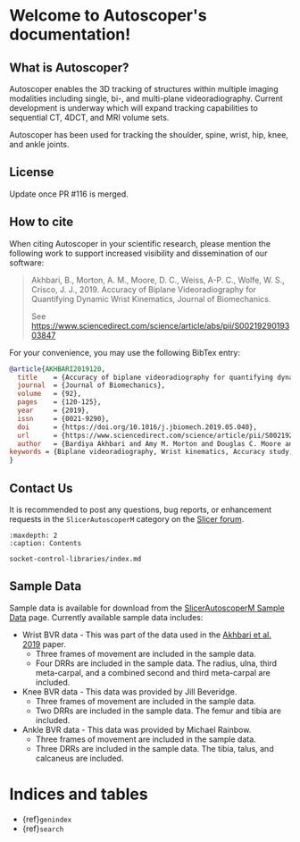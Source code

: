 <!--- Autoscoper documentation master file, created by
   sphinx-quickstart on Mon Apr 10 14:29:37 2023.
   You can adapt this file completely to your liking, but it should at least
   contain the root `toctree` directive. -->

# Welcome to Autoscoper's documentation!

## What is Autoscoper?

Autoscoper enables the 3D tracking of structures within multiple imaging modalities including single, bi-, and multi-plane videoradiography. Current development is underway which will expand tracking capabilities to sequential CT, 4DCT, and MRI volume sets.

Autoscoper has been used for tracking the shoulder, spine, wrist, hip, knee, and ankle joints.

## License

Update once PR #116 is merged.

## How to cite

When citing Autoscoper in your scientific research, please mention the following work to support increased visibility and dissemination of our software:

> Akhbari, B., Morton, A. M., Moore, D. C., Weiss, A-P. C., Wolfe, W. S., Crisco, J. J., 2019. Accuracy of Biplane Videoradiography for Quantifying Dynamic Wrist Kinematics, Journal of Biomechanics.
> 
> See https://www.sciencedirect.com/science/article/abs/pii/S0021929019303847

For your convenience, you may use the following BibTex entry:

```bibtex
@article{AKHBARI2019120,
  title    = {Accuracy of biplane videoradiography for quantifying dynamic wrist kinematics},
  journal  = {Journal of Biomechanics},
  volume   = {92},
  pages    = {120-125},
  year     = {2019},
  issn     = {0021-9290},
  doi      = {https://doi.org/10.1016/j.jbiomech.2019.05.040},
  url      = {https://www.sciencedirect.com/science/article/pii/S0021929019303847},
  author   = {Bardiya Akhbari and Amy M. Morton and Douglas C. Moore and Arnold-Peter C. Weiss and Scott W. Wolfe and Joseph J. Crisco},
keywords = {Biplane videoradiography, Wrist kinematics, Accuracy study, Markerless tracking},
}
```

## Contact Us

It is recommended to post any questions, bug reports, or enhancement requests in the `SlicerAutoscoperM` category on the [Slicer forum](https://discourse.slicer.org/c/community/slicerautoscoperm/30).

```{toctree}
:maxdepth: 2
:caption: Contents

socket-control-libraries/index.md
```

## Sample Data

Sample data is available for download from the [SlicerAutoscoperM Sample Data](tutorials/sample-data.md#downloading-sample-data) page. Currently available sample data includes:

* Wrist BVR data - This was part of the data used in the [Akhbari et al. 2019](https://www.sciencedirect.com/science/article/abs/pii/S0021929019303847) paper. 
  * Three frames of movement are included in the sample data.
  * Four DRRs are included in the sample data. The radius, ulna, third meta-carpal, and a combined second and third meta-carpal are included.
* Knee BVR data - This data was provided by Jill Beveridge.
  * Three frames of movement are included in the sample data.
  * Two DRRs are included in the sample data. The femur and tibia are included.
* Ankle BVR data - This data was provided by Michael Rainbow.
  * Three frames of movement are included in the sample data.
  * Three DRRs are included in the sample data. The tibia, talus, and calcaneus are included.

# Indices and tables

* {ref}`genindex`
* {ref}`search`
